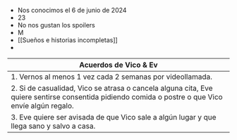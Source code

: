 - Nos conocimos el 6 de junio de 2024
- 23
-  No nos gustan los spoilers
- M
- [[Sueños e historias incompletas]]
- 

| Acuerdos de Vico & Ev                                                                                                                             |
| ------------------------------------------------------------------------------------------------------------------------------------------------- |
| 1. Vernos al menos 1 vez cada 2 semanas por videollamada.                                                                                         |
| 2. Si de casualidad, Vico se atrasa o cancela alguna cita, Eve quiere sentirse consentida pidiendo comida o postre o que Vico envíe algún regalo. |
| 3. Eve quiere ser avisada de que Vico sale a algún lugar y que llega sano y salvo a casa.                                                         |
